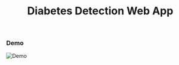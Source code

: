 <h1 align="center"><b>Diabetes Detection Web App</b></h1><br>

### Demo
![Demo](https://github.com/kazimsayed954/Diabetes-Detection-Web-App/blob/readme/demo/Demo.webm.gif)


